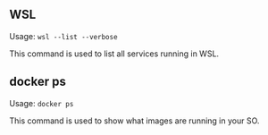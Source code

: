 ## WSL

Usage: `wsl --list --verbose`

This command is used to list all services running in WSL.

## docker ps

Usage: `docker ps`

This command is used to show what images are running in your SO.
